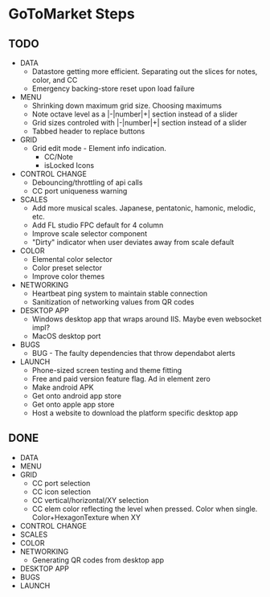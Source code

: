 # GoToMarket Steps

## TODO

- DATA
  - Datastore getting more efficient. Separating out the slices for notes, color, and CC
  - Emergency backing-store reset upon load failure
- MENU
  - Shrinking down maximum grid size. Choosing maximums
  - Note octave level as a |-|number|+| section instead of a slider
  - Grid sizes controled with |-|number|+| section instead of a slider
  - Tabbed header to replace buttons
- GRID
  - Grid edit mode - Element info indication.
    - CC/Note
    - isLocked Icons
- CONTROL CHANGE
  - Debouncing/throttling of api calls
  - CC port uniqueness warning
- SCALES
  - Add more musical scales. Japanese, pentatonic, hamonic, melodic, etc.
  - Add FL studio FPC default for 4 column
  - Improve scale selector component
  - "Dirty" indicator when user deviates away from scale default
- COLOR
  - Elemental color selector
  - Color preset selector
  - Improve color themes
- NETWORKING
  - Heartbeat ping system to maintain stable connection
  - Sanitization of networking values from QR codes
- DESKTOP APP
  - Windows desktop app that wraps around IIS. Maybe even websocket impl?
  - MacOS desktop port
- BUGS
  - BUG - The faulty dependencies that throw dependabot alerts
- LAUNCH
  - Phone-sized screen testing and theme fitting
  - Free and paid version feature flag. Ad in element zero
  - Make android APK
  - Get onto android app store
  - Get onto apple app store
  - Host a website to download the platform specific desktop app

## DONE

- DATA
- MENU
- GRID
  - CC port selection
  - CC icon selection
  - CC vertical/horizontal/XY selection
  - CC elem color reflecting the level when pressed. Color when single. Color+HexagonTexture when XY
- CONTROL CHANGE
- SCALES
- COLOR
- NETWORKING
  - Generating QR codes from desktop app
- DESKTOP APP
- BUGS
- LAUNCH
